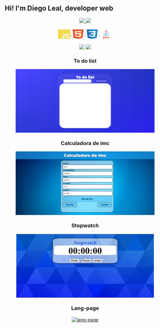## Hi! I'm Diego Leal, developer web

<div align="center" >
  <a href="https://github.com/Diegoleal225">
  <img height="150em"  src="https://github-readme-stats.vercel.app/api?username=Diegoleal225&show_icons=true&theme=dark&include_all_commits=true&count_private=true"/>
  <img height="150em" src="https://github-readme-stats.vercel.app/api/top-langs/?username=Diegoleal225&layout=compact&langs_count=7&theme=dark"/>
</div>
<div   style="display: inline_block" align="center"><br>
  <img align="center" alt="DiegoLeal-Js" height="30" width="40"  src="https://raw.githubusercontent.com/devicons/devicon/master/icons/javascript/javascript-plain.svg" target="_blank">
  <img align="center" alt="DiegoLeal-HTML" height="30" width="40" src="https://raw.githubusercontent.com/devicons/devicon/master/icons/html5/html5-original.svg" target="_blank">
  <img align="center" alt="DiegoLeal-CSS" height="30" width="40" src="https://raw.githubusercontent.com/devicons/devicon/master/icons/css3/css3-original.svg" target="_blank">
  <img align="center" alt="DiegoLeal-CSS" height="30" width="40" src="https://github.com/Diegoleal225/Diegoleal225/blob/main/icones/java_original_wordmark_logo_icon_146459.png?raw=true" target="_blank">
</div>
<br>   
  <div align="center">
  <a href="https://www.linkedin.com/in/di%C3%AAgo-leal-02505a23a"> <img height="30" align:"center" src="https://img.shields.io/badge/LinkedIn-0077B5?style=for-the-badge&logo=linkedin&logoColor=white" target="_blank"></a>  
  <a href="https://api.whatsapp.com/send/?phone=77981338523&text&type=phone_number&app_absent=0" target="_blank"><img height="30"     align:"center" src="https://img.shields.io/badge/WhatsApp-25D366?style=for-the-badge&logo=whatsapp&logoColor=white" target="_blank"></a>
  </div>
      <div align="center">  
    <h3> To do list</h3>
    <a href="https://diegoleal225.github.io/project-ToDoList/toDoList.html"><img  align="center" alt="calculado-imc" height="200em" width"200em" src="https://raw.githubusercontent.com/Diegoleal225/project-ToDoList/main/assets/img/walpaper.png" target="_blank"></a>   
  </div>
    <div align="center">  
    <h3> Calculadora de imc</h3>
    <a href="https://diegoleal225.github.io/project-calculadora-imc/final.html"><img  align="center" alt="calculado-imc" height="200em" width"200em" src="https://github.com/Diegoleal225/project-calculadora-imc/blob/main/assets/calculadora-imc.png?raw=true" target="_blank"></a>   
  </div>
    <div align="center">  
    <h3>Stopwatch</h3>
    <a href="https://diegoleal225.github.io/project-Stopwatch/Stopwatch.html"><img  align="center" alt="calculado-imc" height="200em" width"200em" src="https://github.com/Diegoleal225/project-Stopwatch/blob/main/assets/img/walpaper.png?raw=true" target="_blank"></a>   
  </div>
  <div align="center">  
    <h3> Lang-page</h3>
    <a href="https://diegoleal225.github.io/project-lang-page/lang.html"><img  align="center" alt="lang-page" height="200em" width"200em"             src="https://github.com/Diegoleal225/project-lang-page/blob/main/assets/img/lang-page.png?raw=true" target="_blank"></a>   
  </div>
